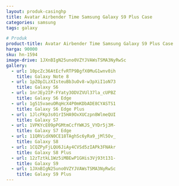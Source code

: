 ```yaml
---
layout: produk-casinghp
title: Avatar Airbender Time Samsung Galaxy S9 Plus Case
categories: samsung
tags: galaxy

# Produk
product-title: Avatar Airbender Time Samsung Galaxy S9 Plus Case
harga: 90000
sku: hn-1594
image-drive: 1JXnBIgN25uno0VZYJVAWsTSMA3NyRwSc
gallery:
  - url: 10pcZc36AtEcfvRTP9BgfX0MuG1wnv0ih
    title: Galaxy Note 8
  - url: 1pZOpILzXIsteuBb3uOv8-w3pXiI1oN73
    title: Galaxy S6
  - url: 1nrJEy2IP-FYaty3ODVZVUl37la_cUPBZ
    title: Galaxy S6 Edge
  - url: 1g515vaeuORqHcX4P0mKDbADE8CYASTS1
    title: Galaxy S6 Edge Plus
  - url: 1JlcFKp3s01rI5HA9OxXUCzpn8WlmeQUI
    title: Galaxy S7
  - url: 1VPKYcE09pPGMtmCcfYWKJS_VYDr5j3M-
    title: Galaxy S7 Edge
  - url: 11QRVidXN0CE18TAghSc6yRa9_jMl5Ov_
    title: Galaxy S8
  - url: 1CQZPyFjLQU6JiAy4CVSd5zIAPk3FNAkr
    title: Galaxy S8 Plus
  - url: 12zTztkL1Wz5iMBEwP1GHis3Vj93t131-
    title: Galaxy S9
  - url: 1JXnBIgN25uno0VZYJVAWsTSMA3NyRwSc
    title: Galaxy S9 Plus
---
```

